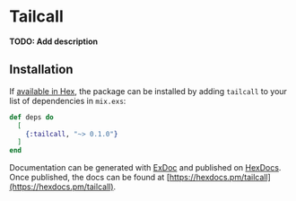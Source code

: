 # Tailcall

**TODO: Add description**

## Installation

If [available in Hex](https://hex.pm/docs/publish), the package can be installed
by adding `tailcall` to your list of dependencies in `mix.exs`:

```elixir
def deps do
  [
    {:tailcall, "~> 0.1.0"}
  ]
end
```

Documentation can be generated with [ExDoc](https://github.com/elixir-lang/ex_doc)
and published on [HexDocs](https://hexdocs.pm). Once published, the docs can
be found at [https://hexdocs.pm/tailcall](https://hexdocs.pm/tailcall).

